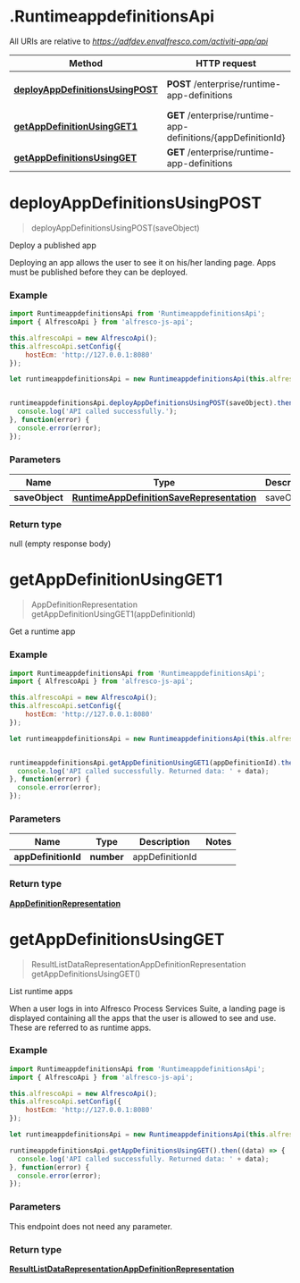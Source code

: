 # .RuntimeappdefinitionsApi

All URIs are relative to *https://adfdev.envalfresco.com/activiti-app/api*

Method | HTTP request | Description
------------- | ------------- | -------------
[**deployAppDefinitionsUsingPOST**](RuntimeappdefinitionsApi.md#deployAppDefinitionsUsingPOST) | **POST** /enterprise/runtime-app-definitions | Deploy a published app
[**getAppDefinitionUsingGET1**](RuntimeappdefinitionsApi.md#getAppDefinitionUsingGET1) | **GET** /enterprise/runtime-app-definitions/{appDefinitionId} | Get a runtime app
[**getAppDefinitionsUsingGET**](RuntimeappdefinitionsApi.md#getAppDefinitionsUsingGET) | **GET** /enterprise/runtime-app-definitions | List runtime apps


<a name="deployAppDefinitionsUsingPOST"></a>
# **deployAppDefinitionsUsingPOST**
> deployAppDefinitionsUsingPOST(saveObject)

Deploy a published app

Deploying an app allows the user to see it on his/her landing page. Apps must be published before they can be deployed.

### Example
```javascript
import RuntimeappdefinitionsApi from 'RuntimeappdefinitionsApi';
import { AlfrescoApi } from 'alfresco-js-api';

this.alfrescoApi = new AlfrescoApi();
this.alfrescoApi.setConfig({
    hostEcm: 'http://127.0.0.1:8080'
});

let runtimeappdefinitionsApi = new RuntimeappdefinitionsApi(this.alfrescoApi);


runtimeappdefinitionsApi.deployAppDefinitionsUsingPOST(saveObject).then(() => {
  console.log('API called successfully.');
}, function(error) {
  console.error(error);
});

```

### Parameters

Name | Type | Description  | Notes
------------- | ------------- | ------------- | -------------
 **saveObject** | [**RuntimeAppDefinitionSaveRepresentation**](RuntimeAppDefinitionSaveRepresentation.md)| saveObject | 

### Return type

null (empty response body)

<a name="getAppDefinitionUsingGET1"></a>
# **getAppDefinitionUsingGET1**
> AppDefinitionRepresentation getAppDefinitionUsingGET1(appDefinitionId)

Get a runtime app

### Example
```javascript
import RuntimeappdefinitionsApi from 'RuntimeappdefinitionsApi';
import { AlfrescoApi } from 'alfresco-js-api';

this.alfrescoApi = new AlfrescoApi();
this.alfrescoApi.setConfig({
    hostEcm: 'http://127.0.0.1:8080'
});

let runtimeappdefinitionsApi = new RuntimeappdefinitionsApi(this.alfrescoApi);


runtimeappdefinitionsApi.getAppDefinitionUsingGET1(appDefinitionId).then((data) => {
  console.log('API called successfully. Returned data: ' + data);
}, function(error) {
  console.error(error);
});

```

### Parameters

Name | Type | Description  | Notes
------------- | ------------- | ------------- | -------------
 **appDefinitionId** | **number**| appDefinitionId | 

### Return type

[**AppDefinitionRepresentation**](AppDefinitionRepresentation.md)

<a name="getAppDefinitionsUsingGET"></a>
# **getAppDefinitionsUsingGET**
> ResultListDataRepresentationAppDefinitionRepresentation getAppDefinitionsUsingGET()

List runtime apps

When a user logs in into Alfresco Process Services Suite, a landing page is displayed containing all the apps that the user is allowed to see and use. These are referred to as runtime apps.

### Example
```javascript
import RuntimeappdefinitionsApi from 'RuntimeappdefinitionsApi';
import { AlfrescoApi } from 'alfresco-js-api';

this.alfrescoApi = new AlfrescoApi();
this.alfrescoApi.setConfig({
    hostEcm: 'http://127.0.0.1:8080'
});

let runtimeappdefinitionsApi = new RuntimeappdefinitionsApi(this.alfrescoApi);

runtimeappdefinitionsApi.getAppDefinitionsUsingGET().then((data) => {
  console.log('API called successfully. Returned data: ' + data);
}, function(error) {
  console.error(error);
});

```

### Parameters
This endpoint does not need any parameter.

### Return type

[**ResultListDataRepresentationAppDefinitionRepresentation**](ResultListDataRepresentationAppDefinitionRepresentation.md)

